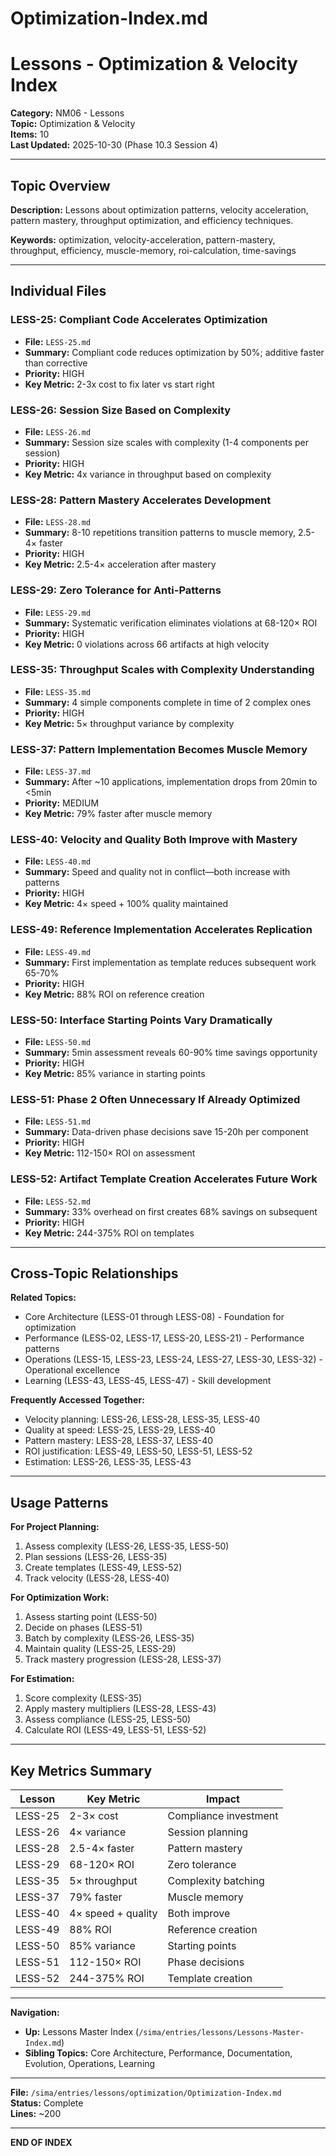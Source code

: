 # Optimization-Index.md

# Lessons - Optimization & Velocity Index

**Category:** NM06 - Lessons  
**Topic:** Optimization & Velocity  
**Items:** 10  
**Last Updated:** 2025-10-30 (Phase 10.3 Session 4)

---

## Topic Overview

**Description:** Lessons about optimization patterns, velocity acceleration, pattern mastery, throughput optimization, and efficiency techniques.

**Keywords:** optimization, velocity-acceleration, pattern-mastery, throughput, efficiency, muscle-memory, roi-calculation, time-savings

---

## Individual Files

### LESS-25: Compliant Code Accelerates Optimization
- **File:** `LESS-25.md`
- **Summary:** Compliant code reduces optimization by 50%; additive faster than corrective
- **Priority:** HIGH
- **Key Metric:** 2-3x cost to fix later vs start right

### LESS-26: Session Size Based on Complexity
- **File:** `LESS-26.md`
- **Summary:** Session size scales with complexity (1-4 components per session)
- **Priority:** HIGH
- **Key Metric:** 4x variance in throughput based on complexity

### LESS-28: Pattern Mastery Accelerates Development
- **File:** `LESS-28.md`
- **Summary:** 8-10 repetitions transition patterns to muscle memory, 2.5-4× faster
- **Priority:** HIGH
- **Key Metric:** 2.5-4× acceleration after mastery

### LESS-29: Zero Tolerance for Anti-Patterns
- **File:** `LESS-29.md`
- **Summary:** Systematic verification eliminates violations at 68-120× ROI
- **Priority:** HIGH
- **Key Metric:** 0 violations across 66 artifacts at high velocity

### LESS-35: Throughput Scales with Complexity Understanding
- **File:** `LESS-35.md`
- **Summary:** 4 simple components complete in time of 2 complex ones
- **Priority:** HIGH
- **Key Metric:** 5× throughput variance by complexity

### LESS-37: Pattern Implementation Becomes Muscle Memory
- **File:** `LESS-37.md`
- **Summary:** After ~10 applications, implementation drops from 20min to <5min
- **Priority:** MEDIUM
- **Key Metric:** 79% faster after muscle memory

### LESS-40: Velocity and Quality Both Improve with Mastery
- **File:** `LESS-40.md`
- **Summary:** Speed and quality not in conflict—both increase with patterns
- **Priority:** HIGH
- **Key Metric:** 4× speed + 100% quality maintained

### LESS-49: Reference Implementation Accelerates Replication
- **File:** `LESS-49.md`
- **Summary:** First implementation as template reduces subsequent work 65-70%
- **Priority:** HIGH
- **Key Metric:** 88% ROI on reference creation

### LESS-50: Interface Starting Points Vary Dramatically
- **File:** `LESS-50.md`
- **Summary:** 5min assessment reveals 60-90% time savings opportunity
- **Priority:** HIGH
- **Key Metric:** 85% variance in starting points

### LESS-51: Phase 2 Often Unnecessary If Already Optimized
- **File:** `LESS-51.md`
- **Summary:** Data-driven phase decisions save 15-20h per component
- **Priority:** HIGH
- **Key Metric:** 112-150× ROI on assessment

### LESS-52: Artifact Template Creation Accelerates Future Work
- **File:** `LESS-52.md`
- **Summary:** 33% overhead on first creates 68% savings on subsequent
- **Priority:** HIGH
- **Key Metric:** 244-375% ROI on templates

---

## Cross-Topic Relationships

**Related Topics:**
- Core Architecture (LESS-01 through LESS-08) - Foundation for optimization
- Performance (LESS-02, LESS-17, LESS-20, LESS-21) - Performance patterns
- Operations (LESS-15, LESS-23, LESS-24, LESS-27, LESS-30, LESS-32) - Operational excellence
- Learning (LESS-43, LESS-45, LESS-47) - Skill development

**Frequently Accessed Together:**
- Velocity planning: LESS-26, LESS-28, LESS-35, LESS-40
- Quality at speed: LESS-25, LESS-29, LESS-40
- Pattern mastery: LESS-28, LESS-37, LESS-40
- ROI justification: LESS-49, LESS-50, LESS-51, LESS-52
- Estimation: LESS-26, LESS-35, LESS-43

---

## Usage Patterns

**For Project Planning:**
1. Assess complexity (LESS-26, LESS-35, LESS-50)
2. Plan sessions (LESS-26, LESS-35)
3. Create templates (LESS-49, LESS-52)
4. Track velocity (LESS-28, LESS-40)

**For Optimization Work:**
1. Assess starting point (LESS-50)
2. Decide on phases (LESS-51)
3. Batch by complexity (LESS-26, LESS-35)
4. Maintain quality (LESS-25, LESS-29)
5. Track mastery progression (LESS-28, LESS-37)

**For Estimation:**
1. Score complexity (LESS-35)
2. Apply mastery multipliers (LESS-28, LESS-43)
3. Assess compliance (LESS-25, LESS-50)
4. Calculate ROI (LESS-49, LESS-51, LESS-52)

---

## Key Metrics Summary

| Lesson | Key Metric | Impact |
|--------|-----------|--------|
| LESS-25 | 2-3× cost | Compliance investment |
| LESS-26 | 4× variance | Session planning |
| LESS-28 | 2.5-4× faster | Pattern mastery |
| LESS-29 | 68-120× ROI | Zero tolerance |
| LESS-35 | 5× throughput | Complexity batching |
| LESS-37 | 79% faster | Muscle memory |
| LESS-40 | 4× speed + quality | Both improve |
| LESS-49 | 88% ROI | Reference creation |
| LESS-50 | 85% variance | Starting points |
| LESS-51 | 112-150× ROI | Phase decisions |
| LESS-52 | 244-375% ROI | Template creation |

---

**Navigation:**
- **Up:** Lessons Master Index (`/sima/entries/lessons/Lessons-Master-Index.md`)
- **Sibling Topics:** Core Architecture, Performance, Documentation, Evolution, Operations, Learning

---

**File:** `/sima/entries/lessons/optimization/Optimization-Index.md`  
**Status:** Complete  
**Lines:** ~200

---

**END OF INDEX**
